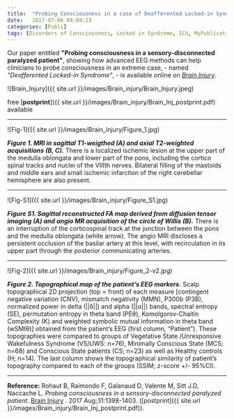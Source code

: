 ```yaml
---
title:  "Probing Consciousness in a case of Deafferented Locked-in Syndrome"
date:   2017-07-06 04:04:23
categories: [Publi]
tags: [Disorders of Consciousness, Locked in Syndrome, ICU, MyPublications]
---
```


Our paper entitled **"Probing consciousness in a sensory-disconnected paralyzed patient"**, showing how advanced EEG methods can help clinicians to probe consciousness in an extreme case, - named *"Deafferented Locked-in Syndrome"*, - is available online on [*Brain Injury*](http://www.tandfonline.com/eprint/MyfqFbsr6UeQyMpYK6A7/full).

![Brain_Injury]({{ site.url }}/images/Brain_injury/Brain_Injury.jpeg)

free [**postprint**]({{ site.url }}/images/Brain_injury/Brain_Inj_postprint.pdf) available

---
![Fig-1]({{ site.url }}/images/Brain_injury/Figure_1.jpg)

***Figure 1. MRI in sagittal T1-weigthed (A) and axial T2-weighted acquisitions (B, C).***
There is a localized ischemic lesion at the upper part of the medulla oblongata and lower part of the pons, including the cortico spinal tracks and nuclei of the VIIIth nerves. Bilateral filling of the mastoids and middle ears and small ischemic infarction of the right cerebellar hemisphere are also present.

---
![Fig-S1]({{ site.url }}/images/Brain_injury/Figure_S1.jpg)

***Figure S1. Sagittal reconstructed FA map derived from diffusion tensor imaging (A) and angio MR acquisition of the circle of Willis (B).*** There is an interruption of the corticospinal track at the junction between the pons and the medulla oblongata (white arrow). The angio MRI discloses a persistent occlusion of the basilar artery at this level, with recirculation in its upper part through the posterior communicating arteries.

---
![Fig-2]({{ site.url }}/images/Brain_injury/Figure_2-v2.jpg)

***Figure 2. Topographical map of the patient’s EEG markers.***
Scalp topographical 2D projection (top = front) of each measure [contingent negative variation (CNV), mismatch negativity (MMN), P300b (P3B), normalized power in delta (||δ||) and alpha (||α||) bands, spectral entropy (SE), permutation entropy in theta band (PEθ), Komolgorov-Chaitin Complexity (K) and weighted symbolic mutual information in theta band (wSMIθ)] obtained from the patient’s EEG (first column, “Patient”). These topographies were compared to groups of Vegetative State /Unresponsive Wakefulness Syndrome (VS/UWS: n=76), Minimally Conscious State (MCS; n=68) and Conscious State patients (CS; n=23) as well as Healthy controls (H; n=14). The last column shows the topographical similarity of patient’s topography compared to each of the groups (SSIM; z-score +/- 95%CI).

---

**Reference:** Rohaut B, Raimondo F, Galanaud D, Valente M, Sitt J.D, Naccache L. *Probing consciousness in a sensory-disconnected paralyzed patient*. [Brain Injury](http://dx.doi.org/10.1080/02699052.2017.1327673) . 2017 Aug;31:1398-1403. ([postprint]({{ site.url }}/images/Brain_injury/Brain_Inj_postprint.pdf)).


<script type="text/javascript">
  reddit_url = "http://www.tandfonline.com/doi/full/10.1080/02699052.2017.1327673";
  reddit_title = "Probing consciousness in a sensory-disconnected paralyzed patient";
  reddit_newwindow='1';
</script>
<script type="text/javascript" src="//www.redditstatic.com/button/button3.js"></script>

<script type='text/javascript' src='https://d1bxh8uas1mnw7.cloudfront.net/assets/embed.js'></script>
<div data-badge-popover="right" class='altmetric-embed' data-badge-type='donut' data-hide-less-than='3' data-doi='10.1080/02699052.2017.1327673'></div>
